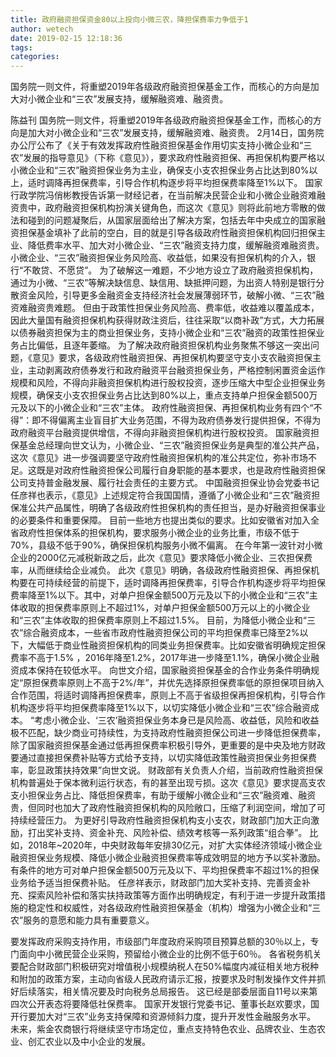 ```yaml
---
title: 政府融资担保资金80以上投向小微三农，降担保费率力争低于1
author: wetech
date: 2019-02-15 12:18:36
tags: 
categories: 
---
```

国务院一则文件，将重塑2019年各级政府融资担保基金工作，而核心的方向是加大对小微企业和“三农”发展支持，缓解融资难、融资贵。
<!-- more -->
陈益刊
国务院一则文件，将重塑2019年各级政府融资担保基金工作，而核心的方向是加大对小微企业和“三农”发展支持，缓解融资难、融资贵。
2月14日，国务院办公厅公布了《关于有效发挥政府性融资担保基金作用切实支持小微企业和“三农”发展的指导意见》（下称《意见》），要求政府性融资担保、再担保机构要严格以小微企业和“三农”融资担保业务为主业，确保支小支农担保业务占比达到80%以上，适时调降再担保费率，引导合作机构逐步将平均担保费率降至1%以下。
国家行政学院冯俏彬教授告诉第一财经记者，在当前解决民营企业和小微企业融资难融资贵中，政府融资担保机构扮演关键角色，而这次《意见》则将此前地方零散的做法和碰到的问题凝聚后，从国家层面给出了解决方案，包括去年中央成立的国家融资担保基金填补了此前的空白，目的就是引导各级政府性融资担保机构回归担保主业、降低费率水平、加大对小微企业、“三农”融资支持力度，缓解融资难融资贵。
小微企业、“三农”融资担保业务风险高、收益低，如果没有担保机构的介入，银行“不敢贷、不愿贷”。
为了破解这一难题，不少地方设立了政府融资担保机构，通过为小微、“三农”等解决缺信息、缺信用、缺抵押问题，为出资人特别是银行分散资金风险，引导更多金融资金支持经济社会发展薄弱环节，破解小微、“三农”融资难融资贵难题。
但由于政策性担保业务风险高、费率低，收益难以覆盖成本，因此大量国有融资担保机构获得财政注资后，往往采取“以商补政”方式，大力拓展以债券融资担保为主的商业担保业务，支持小微企业和“三农”融资的政策性担保业务占比偏低，且逐年萎缩。
为了解决政府融资担保机构业务聚焦不够这一突出问题，《意见》要求，各级政府性融资担保、再担保机构要坚守支小支农融资担保主业，主动剥离政府债券发行和政府融资平台融资担保业务，严格控制闲置资金运作规模和风险，不得向非融资担保机构进行股权投资，逐步压缩大中型企业担保业务规模，确保支小支农担保业务占比达到80%以上，重点支持单户担保金额500万元及以下的小微企业和“三农”主体。
政府性融资担保、再担保机构业务有四个“不得”：即不得偏离主业盲目扩大业务范围，不得为政府债券发行提供担保，不得为政府融资平台融资提供增信，不得向非融资担保机构进行股权投资。
国家融资担保基金总经理向世文认为，小微企业、“三农”融资担保业务是典型的准公共产品，这次《意见》进一步强调要坚守政府性融资担保机构的准公共定位，弥补市场不足。这既是对政府性融资担保公司履行自身职能的基本要求，也是政府性融资担保公司支持普金融发展、履行社会责任的主要方式。
中国融资担保业协会党委书记任彦祥也表示，《意见》上述规定符合我国国情，遵循了小微企业和“三农”融资担保准公共产品属性，明确了各级政府性担保机构的责任担当，是办好融资担保事业的必要条件和重要保障。
目前一些地方也提出类似的要求。比如安徽省对加入全省政府性担保体系的担保机构，要求服务小微企业的业务比重，市级不低于70%，县级不低于90%，确保担保机构服务小微不偏离。
在今年第一波针对小微企业的2000亿元减税新政之后，此次《意见》要求降低小微企业、三农担保费率，从而继续给企业减负。
此次《意见》明确，各级政府性融资担保、再担保机构要在可持续经营的前提下，适时调降再担保费率，引导合作机构逐步将平均担保费率降至1%以下。其中，对单户担保金额500万元及以下的小微企业和“三农”主体收取的担保费率原则上不超过1%，对单户担保金额500万元以上的小微企业和“三农”主体收取的担保费率原则上不超过1.5%。
目前，为降低小微企业和“三农”综合融资成本，一些省市政府性融资担保公司的平均担保费率已降至2%以下，大幅低于商业性融资担保机构的同类业务担保费率。比如安徽省明确规定担保费率不高于1.5% ，2016年降至1.2%，2017年进一步降至1.1%，确保小微企业融资成本保持在较低水平。
向世文介绍，国家融资担保基金的合作业务条件明确规定“原担保费率原则上不高于2%/年”，并优先选择原担保费率低的原担保项目纳入合作范围，将适时调降再担保费率，原则上不高于省级担保再担保机构，引导合作机构逐步将平均担保费率降至1%以下，以切实降低小微企业和“三农”综合融资成本。
“考虑小微企业、‘三农’融资担保业务本身已是风险高、收益低，风险和收益极不匹配，缺少商业可持续性，为支持政府性融资担保公司进一步降低担保费率，除了国家融资担保基金通过低再担保费率积极引导外，更重要的是中央及地方财政要通过直接担保费补贴等方式给予支持，以切实降低政策性融资担保业务担保费率，彰显政策扶持效果”向世文说。
财政部有关负责人介绍，当前政府性融资担保机构普遍处于保本微利运行状态，有的甚至出现亏损。这次《意见》要求提高支农支小担保业务占比、降低担保费率，有助于缓解小微企业和“三农”融资难、融资贵，但同时也加大了政府性融资担保机构的风险敞口，压缩了利润空间，增加了可持续经营压力。
为更好引导政府性融资担保机构支小支农，财政部门加大正向激励，打出奖补支持、资金补充、风险补偿、绩效考核等一系列政策“组合拳”。
比如，2018年~2020年，中央财政每年安排30亿元，对扩大实体经济领域小微企业融资担保业务规模、降低小微企业融资担保费率等成效明显的地方予以奖补激励。有条件的地方可对单户担保金额500万元及以下、平均担保费率不超过1%的担保业务给予适当担保费补贴。
任彦祥表示，财政部门加大奖补支持、完善资金补充、探索风险补偿和落实扶持政策等方面作出明确规定，有利于进一步提升政策措施的稳定性和权威性，对各级政府性融资担保基金（机构）增强为小微企业和“三农”服务的意愿和能力具有重要意义。
 
 
要发挥政府采购支持作用，市级部门年度政府采购项目预算总额的30％以上，专门面向中小微民营企业采购，预留给小微企业的比例不低于60％。
各省税务机关要配合财政部门积极研究对增值税小规模纳税人在50%幅度内减征相关地方税种和附加的政策方案，主动向省级人民政府请示汇报，按要求及时制发操作文件并抓好后续落实，相关情况要及时向税务总局报告。
这已经是部委层面自11号以来第四次公开表态将要降低社保费率。
国家开发银行党委书记、董事长赵欢要求，国开行要加大对“三农”业务支持保障和资源倾斜力度，提升开发性金融服务水平。
未来，紫金农商银行将继续坚守市场定位，重点支持特色农业、品牌农业、生态农业、创汇农业以及中小企业的发展。
